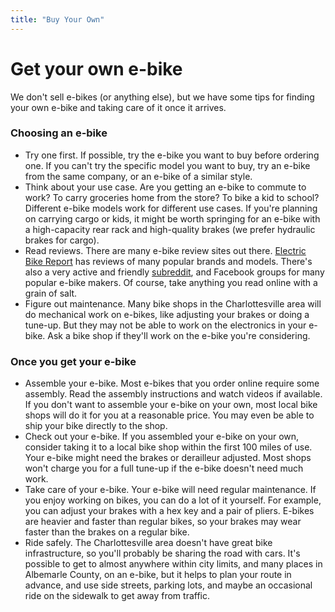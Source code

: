 ```yaml
---
title: "Buy Your Own"
---
```

# Get your own e-bike

We don't sell e-bikes (or anything else), but we have some tips for
finding your own e-bike and taking care of it once it arrives.

### Choosing an e-bike

* Try one first. If possible, try the e-bike you want to buy before
    ordering one. If you can't try the specific model you want to buy,
    try an e-bike from the same company, or an e-bike of a similar
    style.
* Think about your use case. Are you getting an e-bike to commute to
    work? To carry groceries home from the store? To bike a kid to
    school? Different e-bike models work for different use cases. If
    you're planning on carrying cargo or kids, it might be worth
    springing for an e-bike with a high-capacity rear rack and
    high-quality brakes (we prefer hydraulic brakes for cargo).
* Read reviews. There are many e-bike review sites out there. [Electric
    Bike Report](https://electricbikereport.com) has reviews of many
    popular brands and models. There's also a very active and friendly
    [subreddit](https://reddit.com/r/ebikes), and Facebook groups for
    many popular e-bike makers. Of course, take anything you read online
    with a grain of salt.
* Figure out maintenance. Many bike shops in the Charlottesville area
    will do mechanical work on e-bikes, like adjusting your brakes or
    doing a tune-up. But they may not be able to work on the electronics
    in your e-bike. Ask a bike shop if they'll work on the e-bike you're
    considering.

### Once you get your e-bike

* Assemble your e-bike. Most e-bikes that you order online require some
    assembly. Read the assembly instructions and watch videos if
    available. If you don't want to assemble your e-bike on your own,
    most local bike shops will do it for you at a reasonable price. You
    may even be able to ship your bike directly to the shop.
* Check out your e-bike. If you assembled your e-bike on your own,
    consider taking it to a local bike shop within the first 100 miles
    of use. Your e-bike might need the brakes or derailleur adjusted.
    Most shops won't charge you for a full tune-up if the e-bike doesn't
    need much work.
* Take care of your e-bike. Your e-bike will need regular maintenance.
    If you enjoy working on bikes, you can do a lot of it yourself. For
    example, you can adjust your brakes with a hex key and a pair of
    pliers. E-bikes are heavier and faster than regular bikes, so your
    brakes may wear faster than the brakes on a regular bike.
* Ride safely. The Charlottesville area doesn't have great bike
    infrastructure, so you'll probably be sharing the road with cars.
    It's possible to get to almost anywhere within city limits, and many
    places in Albemarle County, on an e-bike, but it helps to plan your
    route in advance, and use side streets, parking lots, and maybe an
    occasional ride on the sidewalk to get away from traffic.
